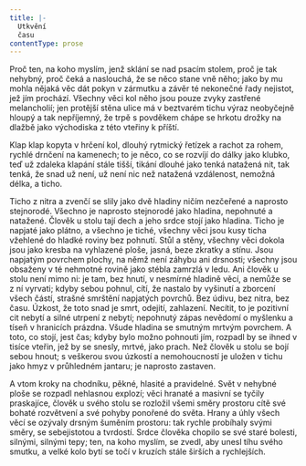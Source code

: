 ```yaml
---
title: |-
  Utkvění
  času
contentType: prose
---
```


Proč ten, na koho myslím, jenž sklání se nad psacím stolem, proč je tak nehybný, proč čeká a naslouchá, že se něco stane vně něho; jako by mu mohla nějaká věc dát pokyn v zármutku a závěr té nekonečné řady nejistot, jež jím prochází. Všechny věci kol něho jsou pouze zvyky zastřené melancholií; jen protější stěna ulice má v beztvarém tichu výraz neobyčejně hloupý a tak nepříjemný, že trpě s povděkem chápe se hrkotu drožky na dlažbě jako východiska z této vteřiny k příští.

  

Klap klap kopyta v hrčení kol, dlouhý rytmický řetízek a rachot za rohem, rychlé drnčení na kamenech; to je něco, co se rozvíjí do dálky jako klubko, teď už zdaleka klapání stále tišší, tikání dlouhé jako tenká natažená nit, tak tenká, že snad už není, už není nic než natažená vzdálenost, nemožná délka, a ticho.

Ticho z nitra a zvenčí se slily jako dvě hladiny ničím nezčeřené a naprosto stejnorodé. Všechno je naprosto stejnorodé jako hladina, nepohnuté a natažené. Člověk u stolu tají dech a jeho srdce stojí jako hladina. Ticho je napjaté jako plátno, a všechno je tiché, všechny věci jsou kusy ticha vžehlené do hladké roviny bez pohnutí. Stůl a stěny, všechny věci dokola jsou jako kresba na vyhlazené ploše, jasná, beze zkratky a stínu. Jsou napjatým povrchem plochy, na němž není záhybu ani drsnosti; všechny jsou obsaženy v té nehmotné rovině jako stébla zamrzlá v ledu. Ani člověk u stolu není mimo ni: je tam, bez hnutí, v nesmírné hladině věcí, a nemůže se z ní vyrvati; kdyby sebou pohnul, cítí, že nastalo by vyšinutí a zborcení všech částí, strašné smrštění napjatých povrchů. Bez údivu, bez nitra, bez času. Úzkost, že toto snad je smrt, odejití, zahlazení. Necítit, to je pozitivní cit nebytí a silné utrpení z nebytí; nepohnutý zápas nevědomí o myšlenku a tíseň v hranicích prázdna. Všude hladina se smutným mrtvým povrchem. A toto, co stojí, jest čas; kdyby bylo možno pohnouti jím, rozpadl by se ihned v tisíce vteřin, jež by se snesly, mrtvé, jako prach. Než člověk u stolu se bojí sebou hnout; s veškerou svou úzkostí a nemohoucností je uložen v tichu jako hmyz v průhledném jantaru; je naprosto zastaven.

A vtom kroky na chodníku, pěkné, hlasité a pravidelné. Svět v nehybné ploše se rozpadl nehlasnou explozí; věci hranaté a masivní se tyčily praskajíce, člověk u svého stolu se rozložil všemi směry prostoru cítě své bohaté rozvětvení a své pohyby ponořené do světa. Hrany a úhly všech věcí se ozývaly drsným šuměním prostoru: tak rychle probíhaly svými směry, se sebejistotou a tvrdostí. Srdce člověka chopilo se své staré bolesti, silnými, silnými tepy; ten, na koho myslím, se zvedl, aby unesl tíhu svého smutku, a velké kolo bytí se točí v kruzích stále širších a rychlejších.
